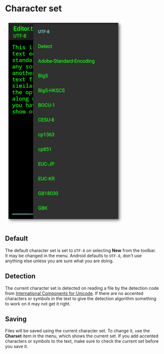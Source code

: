 # Character set

![Editor](https://github.com/billthefarmer/billthefarmer.github.io/raw/master/images/Editor-charset.png)

## Default
The default character set is set to `UTF-8` on selecting **New** from
the toolbar. It may be changed in the menu. Android defaults to
`UTF-8`, don't use anything else unless you are sure what you are
doing.

## Detection
The current character set is detected on reading a file by the
detection code from [International Components for
Unicode](https://unicode-org.github.io/icu/userguide/icu4j/). If there
are no accented characters or symbols in the text to give the
detection algorithm something to work on it may not get it right.

## Saving
Files will be saved using the current character set. To change it, use
the **Charset** item in the menu, which shows the current set. If you
add accented characters or symbols to the text, make sure to check the
current set before you save it.
